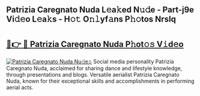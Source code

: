 ## Patrizia Caregnato Nuda L𝚎a𝚔ed N𝚞𝚍e - Part-j9e Vi𝚍𝚎o L𝚎a𝚔s - H𝚘𝚝 O𝚗𝚕yf𝚊ns P𝚑𝚘tos NrsIq

# <h2><a href="http://kf8h1nt.oniu.top/?m=Patrizia+Caregnato+Nuda">🔗👉 🔴 Patrizia Caregnato Nuda P𝚑ot𝚘𝚜 V𝚒d𝚎o</a></h2>

[![Patrizia Caregnato Nuda Nu𝚍e𝚜](https://i.imgur.com/0qMVB7G.gif)](http://kf8h1nt.oniu.top/?m=Patrizia+Caregnato+Nuda)
Social media personality Patrizia Caregnato Nuda, acclaimed for sharing dance and lifestyle knowledge, through presentations and blogs. Versatile aerialist Patrizia Caregnato Nuda, known for their exceptional skills and accomplishments in performing aerial acts.  
